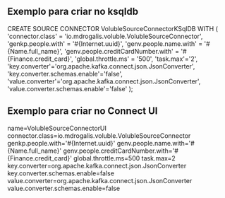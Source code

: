 ## Exemplo para criar no ksqldb

CREATE SOURCE CONNECTOR VolubleSourceConnectorKSqlDB WITH (
  'connector.class' = 'io.mdrogalis.voluble.VolubleSourceConnector',
  'genkp.people.with' = '#{Internet.uuid}',
  'genv.people.name.with' = '#{Name.full_name}',
  'genv.people.creditCardNumber.with' = '#{Finance.credit_card}',
  'global.throttle.ms' = '500',
  'task.max'='2',
  'key.converter'='org.apache.kafka.connect.json.JsonConverter',
  'key.converter.schemas.enable'='false',
  'value.converter'='org.apache.kafka.connect.json.JsonConverter',
  'value.converter.schemas.enable'='false'
);


## Exemplo para criar no Connect UI

name=VolubleSourceConnectorUI
connector.class=io.mdrogalis.voluble.VolubleSourceConnector
genkp.people.with='#{Internet.uuid}'
genv.people.name.with='#{Name.full_name}'
genv.people.creditCardNumber.with='#{Finance.credit_card}'
global.throttle.ms=500
task.max=2
key.converter=org.apache.kafka.connect.json.JsonConverter
key.converter.schemas.enable=false
value.converter=org.apache.kafka.connect.json.JsonConverter
value.converter.schemas.enable=false